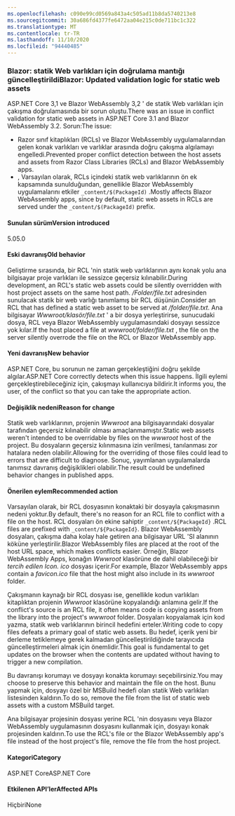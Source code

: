 ```yaml
---
ms.openlocfilehash: c090e99cd0569a843a4c505ad11b8da5740213e8
ms.sourcegitcommit: 30a686fd4377fe6472aa04e215c0de711bc1c322
ms.translationtype: MT
ms.contentlocale: tr-TR
ms.lasthandoff: 11/10/2020
ms.locfileid: "94440485"
---
```

### <a name="blazor-updated-validation-logic-for-static-web-assets"></a><span data-ttu-id="6e841-101">Blazor: statik Web varlıkları için doğrulama mantığı güncelleştirildi</span><span class="sxs-lookup"><span data-stu-id="6e841-101">Blazor: Updated validation logic for static web assets</span></span>

<span data-ttu-id="6e841-102">ASP.NET Core 3,1 ve Blazor WebAssembly 3,2 ' de statik Web varlıkları için çakışma doğrulamasında bir sorun oluştu.</span><span class="sxs-lookup"><span data-stu-id="6e841-102">There was an issue in conflict validation for static web assets in ASP.NET Core 3.1 and Blazor WebAssembly 3.2.</span></span> <span data-ttu-id="6e841-103">Sorun:</span><span class="sxs-lookup"><span data-stu-id="6e841-103">The issue:</span></span>

* <span data-ttu-id="6e841-104">Razor sınıf kitaplıkları (RCLs) ve Blazor WebAssembly uygulamalarından gelen konak varlıkları ve varlıklar arasında doğru çakışma algılamayı engelledi.</span><span class="sxs-lookup"><span data-stu-id="6e841-104">Prevented proper conflict detection between the host assets and assets from Razor Class Libraries (RCLs) and Blazor WebAssembly apps.</span></span>
* <span data-ttu-id="6e841-105">, Varsayılan olarak, RCLs içindeki statik web varlıklarının ön ek kapsamında sunulduğundan, genellikle Blazor WebAssembly uygulamalarını etkiler `_content/$(PackageId)` .</span><span class="sxs-lookup"><span data-stu-id="6e841-105">Mostly affects Blazor WebAssembly apps, since by default, static web assets in RCLs are served under the `_content/$(PackageId)` prefix.</span></span>

#### <a name="version-introduced"></a><span data-ttu-id="6e841-106">Sunulan sürüm</span><span class="sxs-lookup"><span data-stu-id="6e841-106">Version introduced</span></span>

<span data-ttu-id="6e841-107">5.0</span><span class="sxs-lookup"><span data-stu-id="6e841-107">5.0</span></span>

#### <a name="old-behavior"></a><span data-ttu-id="6e841-108">Eski davranış</span><span class="sxs-lookup"><span data-stu-id="6e841-108">Old behavior</span></span>

<span data-ttu-id="6e841-109">Geliştirme sırasında, bir RCL 'nin statik web varlıklarının aynı konak yolu ana bilgisayar proje varlıkları ile sessizce geçersiz kılınabilir.</span><span class="sxs-lookup"><span data-stu-id="6e841-109">During development, an RCL's static web assets could be silently overridden with host project assets on the same host path.</span></span> <span data-ttu-id="6e841-110">*/Folder/file.txt* adresinden sunulacak statik bir web varlığı tanımlamış bir RCL düşünün.</span><span class="sxs-lookup"><span data-stu-id="6e841-110">Consider an RCL that has defined a static web asset to be served at */folder/file.txt*.</span></span> <span data-ttu-id="6e841-111">Ana bilgisayar *Wwwroot/klasör/file.txt* ' a bir dosya yerleştirirse, sunucudaki dosya, RCL veya Blazor WebAssembly uygulamasındaki dosyayı sessizce yok kılar.</span><span class="sxs-lookup"><span data-stu-id="6e841-111">If the host placed a file at *wwwroot/folder/file.txt* , the file on the server silently overrode the file on the RCL or Blazor WebAssembly app.</span></span>

#### <a name="new-behavior"></a><span data-ttu-id="6e841-112">Yeni davranış</span><span class="sxs-lookup"><span data-stu-id="6e841-112">New behavior</span></span>

<span data-ttu-id="6e841-113">ASP.NET Core, bu sorunun ne zaman gerçekleştiğini doğru şekilde algılar.</span><span class="sxs-lookup"><span data-stu-id="6e841-113">ASP.NET Core correctly detects when this issue happens.</span></span> <span data-ttu-id="6e841-114">İlgili eylemi gerçekleştirebileceğiniz için, çakışmayı kullanıcıya bildirir.</span><span class="sxs-lookup"><span data-stu-id="6e841-114">It informs you, the user, of the conflict so that you can take the appropriate action.</span></span>

#### <a name="reason-for-change"></a><span data-ttu-id="6e841-115">Değişiklik nedeni</span><span class="sxs-lookup"><span data-stu-id="6e841-115">Reason for change</span></span>

<span data-ttu-id="6e841-116">Statik web varlıklarının, projenin *Wwwroot* ana bilgisayarındaki dosyalar tarafından geçersiz kılınabilir olması amaçlanmamıştır.</span><span class="sxs-lookup"><span data-stu-id="6e841-116">Static web assets weren't intended to be overridable by files on the *wwwroot* host of the project.</span></span> <span data-ttu-id="6e841-117">Bu dosyaların geçersiz kılınmasına izin verilmesi, tanılanması zor hatalara neden olabilir.</span><span class="sxs-lookup"><span data-stu-id="6e841-117">Allowing for the overriding of those files could lead to errors that are difficult to diagnose.</span></span> <span data-ttu-id="6e841-118">Sonuç, yayımlanan uygulamalarda tanımsız davranış değişiklikleri olabilir.</span><span class="sxs-lookup"><span data-stu-id="6e841-118">The result could be undefined behavior changes in published apps.</span></span>

#### <a name="recommended-action"></a><span data-ttu-id="6e841-119">Önerilen eylem</span><span class="sxs-lookup"><span data-stu-id="6e841-119">Recommended action</span></span>

<span data-ttu-id="6e841-120">Varsayılan olarak, bir RCL dosyasının konaktaki bir dosyayla çakışmasının nedeni yoktur.</span><span class="sxs-lookup"><span data-stu-id="6e841-120">By default, there's no reason for an RCL file to conflict with a file on the host.</span></span> <span data-ttu-id="6e841-121">RCL dosyaları ön ekine sahiptir `_content/${PackageId}` .</span><span class="sxs-lookup"><span data-stu-id="6e841-121">RCL files are prefixed with `_content/${PackageId}`.</span></span> <span data-ttu-id="6e841-122">Blazor WebAssembly dosyaları, çakışma daha kolay hale getiren ana bilgisayar URL 'SI alanının köküne yerleştirilir.</span><span class="sxs-lookup"><span data-stu-id="6e841-122">Blazor WebAssembly files are placed at the root of the host URL space, which makes conflicts easier.</span></span> <span data-ttu-id="6e841-123">Örneğin, Blazor WebAssembly Apps, konağın *Wwwroot* klasörüne de dahil olabileceği bir *tercih edilen Icon. ico* dosyası içerir.</span><span class="sxs-lookup"><span data-stu-id="6e841-123">For example, Blazor WebAssembly apps contain a *favicon.ico* file that the host might also include in its *wwwroot* folder.</span></span>

<span data-ttu-id="6e841-124">Çakışmanın kaynağı bir RCL dosyası ise, genellikle kodun varlıkları kitaplıktan projenin *Wwwroot* klasörüne kopyalandığı anlamına gelir.</span><span class="sxs-lookup"><span data-stu-id="6e841-124">If the conflict's source is an RCL file, it often means code is copying assets from the library into the project's *wwwroot* folder.</span></span> <span data-ttu-id="6e841-125">Dosyaları kopyalamak için kod yazma, statik web varlıklarının birincil hedefini erteler.</span><span class="sxs-lookup"><span data-stu-id="6e841-125">Writing code to copy files defeats a primary goal of static web assets.</span></span> <span data-ttu-id="6e841-126">Bu hedef, içerik yeni bir derleme tetiklemeye gerek kalmadan güncelleştirildiğinde tarayıcıda güncelleştirmeleri almak için önemlidir.</span><span class="sxs-lookup"><span data-stu-id="6e841-126">This goal is fundamental to get updates on the browser when the contents are updated without having to trigger a new compilation.</span></span>

<span data-ttu-id="6e841-127">Bu davranışı korumayı ve dosyayı konakta korumayı seçebilirsiniz.</span><span class="sxs-lookup"><span data-stu-id="6e841-127">You may choose to preserve this behavior and maintain the file on the host.</span></span> <span data-ttu-id="6e841-128">Bunu yapmak için, dosyayı özel bir MSBuild hedefi olan statik Web varlıkları listesinden kaldırın.</span><span class="sxs-lookup"><span data-stu-id="6e841-128">To do so, remove the file from the list of static web assets with a custom MSBuild target.</span></span>

<span data-ttu-id="6e841-129">Ana bilgisayar projesinin dosyası yerine RCL 'nin dosyasını veya Blazor WebAssembly uygulamasının dosyasını kullanmak için, dosyayı konak projesinden kaldırın.</span><span class="sxs-lookup"><span data-stu-id="6e841-129">To use the RCL's file or the Blazor WebAssembly app's file instead of the host project's file, remove the file from the host project.</span></span>

#### <a name="category"></a><span data-ttu-id="6e841-130">Kategori</span><span class="sxs-lookup"><span data-stu-id="6e841-130">Category</span></span>

<span data-ttu-id="6e841-131">ASP.NET Core</span><span class="sxs-lookup"><span data-stu-id="6e841-131">ASP.NET Core</span></span>

#### <a name="affected-apis"></a><span data-ttu-id="6e841-132">Etkilenen API’ler</span><span class="sxs-lookup"><span data-stu-id="6e841-132">Affected APIs</span></span>

<span data-ttu-id="6e841-133">Hiçbiri</span><span class="sxs-lookup"><span data-stu-id="6e841-133">None</span></span>

<!--

#### Affected APIs

Not detectable via API analysis

-->

